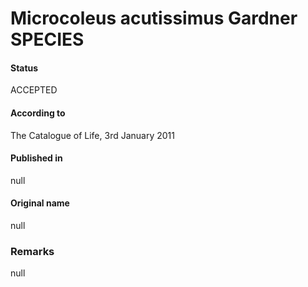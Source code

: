 # Microcoleus acutissimus Gardner SPECIES

#### Status
ACCEPTED

#### According to
The Catalogue of Life, 3rd January 2011

#### Published in
null

#### Original name
null

### Remarks
null